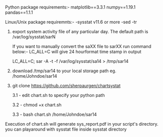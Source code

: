 Python package requirements:-
    matplotlib==3.3.1
    numpy==1.19.1
    pandas==1.1.1

Linux/Unix package requiremnts:-
    -sysstat v11.6 or more
    -sed
    -tr

1) export system activity file of any particular day. The default path is /var/log/sysstat/sarN
    
    If you want to manually convert the saXX file to sarXX run command below:-
     LC_ALL=C will give 24 hourformat time stamp in output
 
     LC_ALL=C; sar -A -t -f /var/log/sysstat/sa14 > /tmp/sar14

2) download  /tmp/sar14 to your local storage path eg. /home/Johndoe/sar14

3) git clone https://github.com/sherpaurgen/chartsystat 

    3.1 - edit chart.sh to specify your python path 

    3.2 - chmod +x chart.sh
    
    3.3 - bash chart.sh /home/Johndoe/sar14
    
Execution of chart.sh will generate sys_report.pdf in your script's directory.
you can playaround with sysstat file inside sysstat directory
